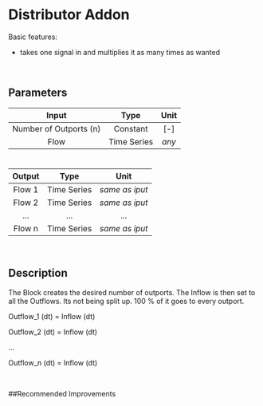 # Distributor Addon

Basic features:

 - takes one signal in and multiplies it as many times as wanted
 
<br>

## Parameters 



| Input  | Type  |  Unit  |
| :------------: |:---------------:| :-----:|	
| Number of Outports (n)     | Constant | [-] |
| Flow      | Time Series | _any_ |


# 

|Output  | Type  |  Unit  |
| :------------: |:---------------:| :-----:|
|    Flow 1   |    Time Series     |  _same as iput_  |
|    Flow 2  |    Time Series     |  _same as iput_  |
|    ...  |    ...     |  ...  |
|    Flow n  |    Time Series     |  _same as iput_  |


<br>

## Description 

The Block creates the desired number of outports. The Inflow is then set to all the Outflows.
Its not being split up. 100 % of it goes to every outport.

Outflow_1 (dt) = Inflow (dt)

Outflow_2 (dt) = Inflow (dt)

...
 
Outflow_n (dt) = Inflow (dt)

<br>

##Recommended Improvements
